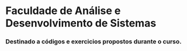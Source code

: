 # Faculdade de Análise e Desenvolvimento de Sistemas

### Destinado a códigos e exercicios propostos durante o curso.